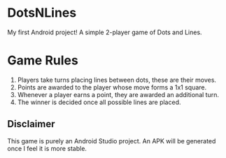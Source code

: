 # DotsNLines
My first Android project! A simple 2-player game of Dots and Lines.

Game Rules
==========

1. Players take turns placing lines between dots, these are their moves.
2. Points are awarded to the player whose move forms a 1x1 square.
3. Whenever a player earns a point, they are awarded an additional turn.
4. The winner is decided once all possible lines are placed.

Disclaimer
----------

This game is purely an Android Studio project. An APK will be generated once I feel it is more stable.
